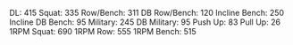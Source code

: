 DL: 415
 Squat: 335
 Row/Bench: 311
 DB Row/Bench: 120
 Incline Bench: 250
 Incline DB Bench: 95
 Military: 245
 DB Military: 95
 Push Up: 83
 Pull Up: 26
 1RPM Squat: 690
 1RPM Row: 555
 1RPM Bench: 515
